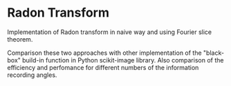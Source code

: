 # Radon Transform

Implementation of Radon transform in naive way and using Fourier slice theorem.

Comparison these two approaches with other implementation of the "black-box" build-in function in Python scikit-image library. Also comparison of the efficiency and perfomance for different numbers of the information recording angles.
